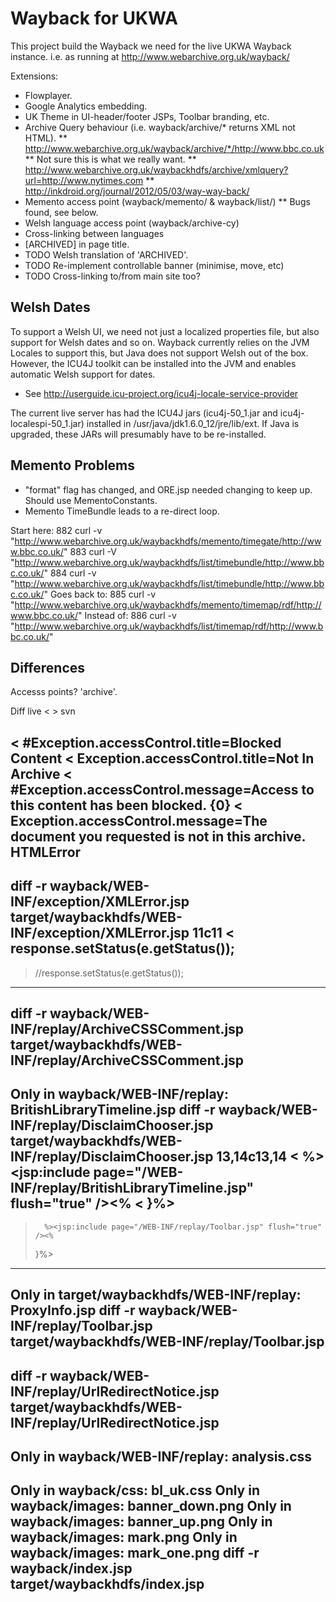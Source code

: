 Wayback for UKWA
================

This project build the Wayback we need for the live UKWA Wayback instance.
  i.e. as running at http://www.webarchive.org.uk/wayback/


Extensions:
 * Flowplayer.
 * Google Analytics embedding.
 * UK Theme in UI-header/footer JSPs, Toolbar branding, etc.
 * Archive Query behaviour (i.e. wayback/archive/* returns XML not HTML).
 ** http://www.webarchive.org.uk/wayback/archive/*/http://www.bbc.co.uk
 ** Not sure this is what we really want.
 ** http://www.webarchive.org.uk/waybackhdfs/archive/xmlquery?url=http://www.nytimes.com
 ** http://inkdroid.org/journal/2012/05/03/way-way-back/
 * Memento access point (wayback/memento/ & wayback/list/)
 ** Bugs found, see below.
 * Welsh language access point (wayback/archive-cy)
 * Cross-linking between languages
 * [ARCHIVED] in page title.
 * TODO Welsh translation of 'ARCHIVED'.
 * TODO Re-implement controllable banner (minimise, move, etc)
 * TODO Cross-linking to/from main site too?

Welsh Dates
-----------
To support a Welsh UI, we need not just a localized properties file, but also support for Welsh dates and so on. Wayback currently relies on the JVM Locales to support this, but Java does not support Welsh out of the box. However, the ICU4J toolkit can be installed into the JVM and enables automatic Welsh support for dates.

* See http://userguide.icu-project.org/icu4j-locale-service-provider

The current live server has had the ICU4J jars (icu4j-50_1.jar and icu4j-localespi-50_1.jar) installed in /usr/java/jdk1.6.0_12/jre/lib/ext. If Java is upgraded, these JARs will presumably have to be re-installed.

Memento Problems
----------------

 * "format" flag has changed, and ORE.jsp needed changing to keep up. Should use MementoConstants.
 * Memento TimeBundle leads to a re-direct loop.

Start here:
  882  curl -v "http://www.webarchive.org.uk/waybackhdfs/memento/timegate/http://www.bbc.co.uk/"
  883  curl -V "http://www.webarchive.org.uk/waybackhdfs/list/timebundle/http://www.bbc.co.uk/"
  884  curl -v "http://www.webarchive.org.uk/waybackhdfs/list/timebundle/http://www.bbc.co.uk/"
Goes back to:
  885  curl -v "http://www.webarchive.org.uk/waybackhdfs/memento/timemap/rdf/http://www.bbc.co.uk/"
Instead of:
  886  curl -v "http://www.webarchive.org.uk/waybackhdfs/list/timemap/rdf/http://www.bbc.co.uk/"


Differences
-----------

Accesss points? 'archive'.


Diff live < > svn

< #Exception.accessControl.title=Blocked Content
< Exception.accessControl.title=Not In Archive
< #Exception.accessControl.message=Access to this content has been blocked. {0}
< Exception.accessControl.message=The document you requested is not in this archive.
HTMLError
---
diff -r wayback/WEB-INF/exception/XMLError.jsp target/waybackhdfs/WEB-INF/exception/XMLError.jsp
11c11
< response.setStatus(e.getStatus());
---
> //response.setStatus(e.getStatus());
----
diff -r wayback/WEB-INF/replay/ArchiveCSSComment.jsp target/waybackhdfs/WEB-INF/replay/ArchiveCSSComment.jsp
----
Only in wayback/WEB-INF/replay: BritishLibraryTimeline.jsp
diff -r wayback/WEB-INF/replay/DisclaimChooser.jsp target/waybackhdfs/WEB-INF/replay/DisclaimChooser.jsp
13,14c13,14
<       %><jsp:include page="/WEB-INF/replay/BritishLibraryTimeline.jsp" flush="true" /><%
< }%>
---
>       %><jsp:include page="/WEB-INF/replay/Toolbar.jsp" flush="true" /><%
> }%>
----
Only in target/waybackhdfs/WEB-INF/replay: ProxyInfo.jsp
diff -r wayback/WEB-INF/replay/Toolbar.jsp target/waybackhdfs/WEB-INF/replay/Toolbar.jsp
----
diff -r wayback/WEB-INF/replay/UrlRedirectNotice.jsp target/waybackhdfs/WEB-INF/replay/UrlRedirectNotice.jsp
----
Only in wayback/WEB-INF/replay: analysis.css
----
Only in wayback/css: bl_uk.css
Only in wayback/images: banner_down.png
Only in wayback/images: banner_up.png
Only in wayback/images: mark.png
Only in wayback/images: mark_one.png
diff -r wayback/index.jsp target/waybackhdfs/index.jsp
----
